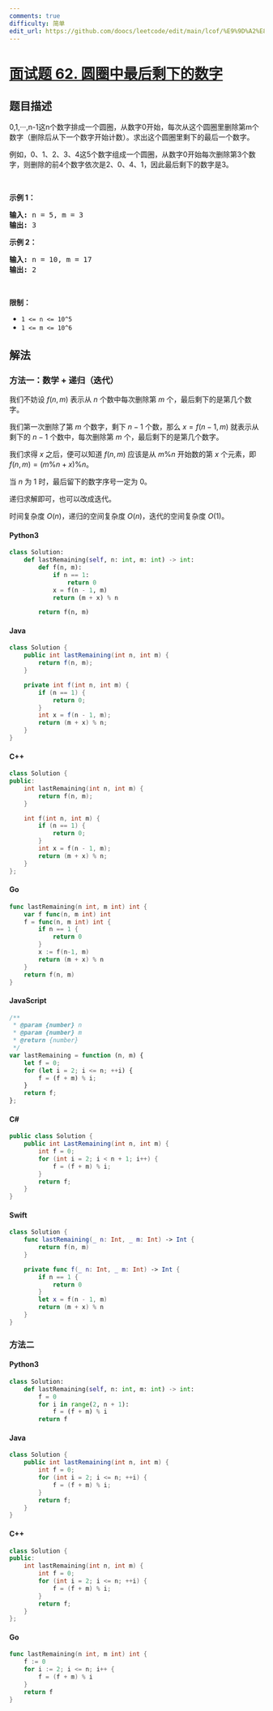```yaml
---
comments: true
difficulty: 简单
edit_url: https://github.com/doocs/leetcode/edit/main/lcof/%E9%9D%A2%E8%AF%95%E9%A2%9862.%20%E5%9C%86%E5%9C%88%E4%B8%AD%E6%9C%80%E5%90%8E%E5%89%A9%E4%B8%8B%E7%9A%84%E6%95%B0%E5%AD%97/README.md
---
```


<!-- problem:start -->

# [面试题 62. 圆圈中最后剩下的数字](https://leetcode.cn/problems/yuan-quan-zhong-zui-hou-sheng-xia-de-shu-zi-lcof/)

## 题目描述

<!-- description:start -->

<p>0,1,···,n-1这n个数字排成一个圆圈，从数字0开始，每次从这个圆圈里删除第m个数字（删除后从下一个数字开始计数）。求出这个圆圈里剩下的最后一个数字。</p>

<p>例如，0、1、2、3、4这5个数字组成一个圆圈，从数字0开始每次删除第3个数字，则删除的前4个数字依次是2、0、4、1，因此最后剩下的数字是3。</p>

<p> </p>

<p><strong>示例 1：</strong></p>

<pre>
<strong>输入:</strong> n = 5, m = 3
<strong>输出: </strong>3
</pre>

<p><strong>示例 2：</strong></p>

<pre>
<strong>输入:</strong> n = 10, m = 17
<strong>输出: </strong>2
</pre>

<p> </p>

<p><strong>限制：</strong></p>

<ul>
	<li><code>1 <= n <= 10^5</code></li>
	<li><code>1 <= m <= 10^6</code></li>
</ul>

<!-- description:end -->

## 解法

<!-- solution:start -->

### 方法一：数学 + 递归（迭代）

我们不妨设 $f(n, m)$ 表示从 $n$ 个数中每次删除第 $m$ 个，最后剩下的是第几个数字。

我们第一次删除了第 $m$ 个数字，剩下 $n-1$ 个数，那么 $x=f(n - 1, m)$ 就表示从剩下的 $n-1$ 个数中，每次删除第 $m$ 个，最后剩下的是第几个数字。

我们求得 $x$ 之后，便可以知道 $f(n, m)$ 应该是从 $m \% n$ 开始数的第 $x$ 个元素，即 $f(n, m) = (m \% n + x) \% n$。

当 $n$ 为 $1$ 时，最后留下的数字序号一定为 $0$。

递归求解即可，也可以改成迭代。

时间复杂度 $O(n)$，递归的空间复杂度 $O(n)$，迭代的空间复杂度 $O(1)$。

<!-- tabs:start -->

#### Python3

```python
class Solution:
    def lastRemaining(self, n: int, m: int) -> int:
        def f(n, m):
            if n == 1:
                return 0
            x = f(n - 1, m)
            return (m + x) % n

        return f(n, m)
```

#### Java

```java
class Solution {
    public int lastRemaining(int n, int m) {
        return f(n, m);
    }

    private int f(int n, int m) {
        if (n == 1) {
            return 0;
        }
        int x = f(n - 1, m);
        return (m + x) % n;
    }
}
```

#### C++

```cpp
class Solution {
public:
    int lastRemaining(int n, int m) {
        return f(n, m);
    }

    int f(int n, int m) {
        if (n == 1) {
            return 0;
        }
        int x = f(n - 1, m);
        return (m + x) % n;
    }
};
```

#### Go

```go
func lastRemaining(n int, m int) int {
	var f func(n, m int) int
	f = func(n, m int) int {
		if n == 1 {
			return 0
		}
		x := f(n-1, m)
		return (m + x) % n
	}
	return f(n, m)
}
```

#### JavaScript

```js
/**
 * @param {number} n
 * @param {number} m
 * @return {number}
 */
var lastRemaining = function (n, m) {
    let f = 0;
    for (let i = 2; i <= n; ++i) {
        f = (f + m) % i;
    }
    return f;
};
```

#### C#

```cs
public class Solution {
    public int LastRemaining(int n, int m) {
        int f = 0;
        for (int i = 2; i < n + 1; i++) {
            f = (f + m) % i;
        }
        return f;
    }
}
```

#### Swift

```swift
class Solution {
    func lastRemaining(_ n: Int, _ m: Int) -> Int {
        return f(n, m)
    }

    private func f(_ n: Int, _ m: Int) -> Int {
        if n == 1 {
            return 0
        }
        let x = f(n - 1, m)
        return (m + x) % n
    }
}
```

<!-- tabs:end -->

<!-- solution:end -->

<!-- solution:start-->

### 方法二

<!-- tabs:start -->

#### Python3

```python
class Solution:
    def lastRemaining(self, n: int, m: int) -> int:
        f = 0
        for i in range(2, n + 1):
            f = (f + m) % i
        return f
```

#### Java

```java
class Solution {
    public int lastRemaining(int n, int m) {
        int f = 0;
        for (int i = 2; i <= n; ++i) {
            f = (f + m) % i;
        }
        return f;
    }
}
```

#### C++

```cpp
class Solution {
public:
    int lastRemaining(int n, int m) {
        int f = 0;
        for (int i = 2; i <= n; ++i) {
            f = (f + m) % i;
        }
        return f;
    }
};
```

#### Go

```go
func lastRemaining(n int, m int) int {
	f := 0
	for i := 2; i <= n; i++ {
		f = (f + m) % i
	}
	return f
}
```

<!-- tabs:end -->

<!-- solution:end -->

<!-- problem:end -->
